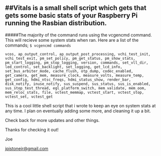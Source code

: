 ##Vitals is a small shell script which gets that gets some basic stats of your Raspberry Pi running the Rasbian distribution. 
---
#####The majority of the command runs using the vcgencmd command. This will recieve some system stats when ran. Here are a list of the commands;
```$ vcgencmd commands```

```vcos, ap_output_control, ap_output_post_processing, vchi_test_init, vchi_test_exit, pm_set_policy, pm_get_status, pm_show_stats, pm_start_logging, pm_stop_logging, version, commands, set_vll_dir, led_control, set_backlight, set_logging, get_lcd_info, set_bus_arbiter_mode, cache_flush, otp_dump, codec_enabled, get_camera, get_mem, measure_clock, measure_volts, measure_temp, get_config, hdmi_ntsc_freqs, hdmi_status_show, render_bar, disk_notify, inuse_notify, sus_suspend, sus_status, sus_is_enabled, sus_stop_test_thread, egl_platform_switch, mem_validate, mem_oom, mem_reloc_stats, file, vctest_memmap, vctest_start, vctest_stop, vctest_set, vctest_get```

This is a cool little shell script that i wrote to keep an eye on system stats at any time. I plan on eventually adding some more, and cleaning it up a bit. 

Check back for more updates and other things.

Thanks for checking it out! 

Joe 

jpistonejr@gmail.com
